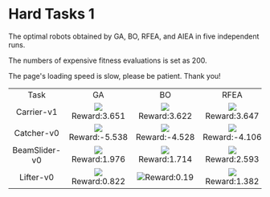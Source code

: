 
# Hard Tasks 1

The optimal robots obtained by GA, BO, RFEA, and AIEA in five independent runs.

The numbers of expensive fitness evaluations is set as 200.

The page's loading speed is slow, please be patient. Thank you!

<table>
<tr>
<td><center>Task</center></td>
<td><center>GA</center></td>
<td><center>BO</center></td>
<td><center>RFEA</center></td>
<td><center>AIEA</center></td>
</tr>
<tr>
<td><center>Carrier-v1</center></td>
<td><center><img src="https://github.com/shuleiLiu/AIEA-GIF/blob/main/gif/ga_Carrier-v1_3.651.gif" />Reward:3.651</center></td>
<td><center><img src="https://github.com/shuleiLiu/AIEA-GIF/blob/main/gif/bo_Carrier-v1_3.622.gif" />Reward:3.622</center></td>
<td><center><img src="https://github.com/shuleiLiu/AIEA-GIF/blob/main/gif/rfea_Carrier-v1_3.647.gif" />Reward:3.647</center></td>
<td><center><img src="https://github.com/shuleiLiu/AIEA-GIF/blob/main/gif/aiea_Carrier-v1_3.682.gif" />Reward:3.682</center></td>
</tr>
<tr>
<td><center>Catcher-v0</center></td>
<td><center><img src="https://github.com/shuleiLiu/AIEA-GIF/blob/main/gif/ga_Catcher-v0_-5.538.gif" />Reward:-5.538</center></td>
<td><center><img src="https://github.com/shuleiLiu/AIEA-GIF/blob/main/gif/bo_Catcher-v0_-4.528.gif" />Reward:-4.528</center></td>
<td><center><img src="https://github.com/shuleiLiu/AIEA-GIF/blob/main/gif/rfea_Catcher-v0_-4.106.gif" />Reward:-4.106</center></td>
<td><center><img src="https://github.com/shuleiLiu/AIEA-GIF/blob/main/gif/aiea_Catcher-v0_0.333.gif" />Reward:0.333</center></td>
</tr>
<tr>
<td><center>BeamSlider-v0</center></td>
<td><center><img src="https://github.com/shuleiLiu/AIEA-GIF/blob/main/gif/ga_BeamSlider-v0_1.976.gif" />Reward:1.976</center></td>
<td><center><img src="https://github.com/shuleiLiu/AIEA-GIF/blob/main/gif/bo_BeamSlider-v0_1.714.gif" />Reward:1.714</center></td>
<td><center><img src="https://github.com/shuleiLiu/AIEA-GIF/blob/main/gif/rfea_BeamSlider-v0_2.593.gif" />Reward:2.593</center></td>
<td><center><img src="https://github.com/shuleiLiu/AIEA-GIF/blob/main/gif/aiea_BeamSlider-v0_2.639.gif" />Reward:2.639</center></td>
</tr>
<tr>
<td><center>Lifter-v0</center></td>
<td><center><img src="https://github.com/shuleiLiu/AIEA-GIF/blob/main/gif/ga_Lifter-v0_0.822.gif" />Reward:0.822</center></td>
<td><center><img src="https://github.com/shuleiLiu/AIEA-GIF/blob/main/gif/bo_Lifter-v0_0.19.gif" />Reward:0.19</center></td>
<td><center><img src="https://github.com/shuleiLiu/AIEA-GIF/blob/main/gif/rfea_Lifter-v0_1.382.gif" />Reward:1.382</center></td>
<td><center><img src="https://github.com/shuleiLiu/AIEA-GIF/blob/main/gif/aiea_Lifter-v0_1.532.gif" />Reward:1.532</center></td>
</tr>
</table>
